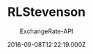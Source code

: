 ---
title: RLStevenson
github: https://github.com/ExchangeRate-API/rlstevenson-jekyll-theme
demo: https://www.exchangerate-api.com/rlstevenson/
author: ExchangeRate-API
ssg:
  - Jekyll
cms:
  - No Cms
date: 2016-09-08T12:22:19.000Z
description: 'A Bootstrap clone of the popular Hyde theme for Jekyll. '
stale: true
---